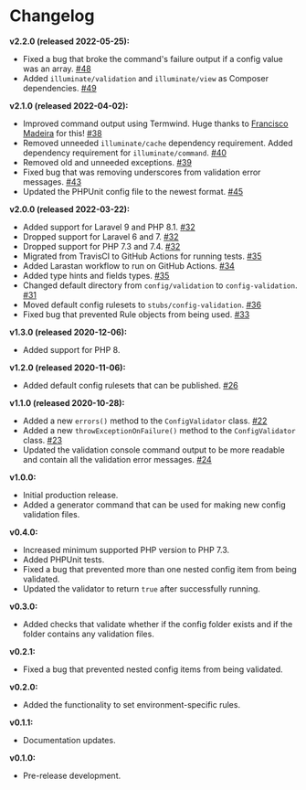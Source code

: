 # Changelog

**v2.2.0 (released 2022-05-25):**
- Fixed a bug that broke the command's failure output if a config value was an array. [#48](https://github.com/ash-jc-allen/laravel-config-validator/pull/48)
- Added `illuminate/validation` and `illuminate/view` as Composer dependencies. [#49](https://github.com/ash-jc-allen/laravel-config-validator/pull/49)

**v2.1.0 (released 2022-04-02):**
- Improved command output using Termwind. Huge thanks to [Francisco Madeira](https://github.com/xiCO2k) for this! [#38](https://github.com/ash-jc-allen/laravel-config-validator/pull/38)
- Removed unneeded `illuminate/cache` dependency requirement. Added dependency requirement for `illuminate/command`. [#40](https://github.com/ash-jc-allen/laravel-config-validator/pull/40)
- Removed old and unneeded exceptions. [#39](https://github.com/ash-jc-allen/laravel-config-validator/pull/39)
- Fixed bug that was removing underscores from validation error messages. [#43](https://github.com/ash-jc-allen/laravel-config-validator/pull/43)
- Updated the PHPUnit config file to the newest format. [#45](https://github.com/ash-jc-allen/laravel-config-validator/pull/45)

**v2.0.0 (released 2022-03-22):**
- Added support for Laravel 9 and PHP 8.1. [#32](https://github.com/ash-jc-allen/laravel-config-validator/pull/32)
- Dropped support for Laravel 6 and 7. [#32](https://github.com/ash-jc-allen/laravel-config-validator/pull/32)
- Dropped support for PHP 7.3 and  7.4. [#32](https://github.com/ash-jc-allen/laravel-config-validator/pull/32)
- Migrated from TravisCI to GitHub Actions for running tests. [#35](https://github.com/ash-jc-allen/laravel-config-validator/pull/35)
- Added Larastan workflow to run on GitHub Actions. [#34](https://github.com/ash-jc-allen/laravel-config-validator/pull/34)
- Added type hints and fields types. [#35](https://github.com/ash-jc-allen/laravel-config-validator/pull/35)
- Changed default directory from `config/validation` to `config-validation`. [#31](https://github.com/ash-jc-allen/laravel-config-validator/pull/31)
- Moved default config rulesets to `stubs/config-validation`. [#36](https://github.com/ash-jc-allen/laravel-config-validator/pull/36)
- Fixed bug that prevented Rule objects from being used. [#33](https://github.com/ash-jc-allen/laravel-config-validator/pull/33)

**v1.3.0 (released 2020-12-06):**
- Added support for PHP 8.

**v1.2.0 (released 2020-11-06):**
- Added default config rulesets that can be published. [#26](https://github.com/ash-jc-allen/laravel-config-validator/pull/26)

**v1.1.0 (released 2020-10-28):**
- Added a new ` errors() `  method to the ` ConfigValidator ` class. [#22](https://github.com/ash-jc-allen/laravel-config-validator/pull/22)
- Added a new ` throwExceptionOnFailure() ` method to the ` ConfigValidator ` class. [#23](https://github.com/ash-jc-allen/laravel-config-validator/pull/23)
- Updated the validation console command output to be more readable and contain all the validation error messages. [#24](https://github.com/ash-jc-allen/laravel-config-validator/pull/23)

**v1.0.0:**
- Initial production release.
- Added a generator command that can be used for making new config validation files.

**v0.4.0:**
- Increased minimum supported PHP version to PHP 7.3.
- Added PHPUnit tests.
- Fixed a bug that prevented more than one nested config item from being validated.
- Updated the validator to return ``` true ``` after successfully running.

**v0.3.0:**
- Added checks that validate whether if the config folder exists and if the folder contains any validation files.

**v0.2.1:**
- Fixed a bug that prevented nested config items from being validated.

**v0.2.0:**
- Added the functionality to set environment-specific rules.

**v0.1.1:**
- Documentation updates.

**v0.1.0:**
- Pre-release development.
